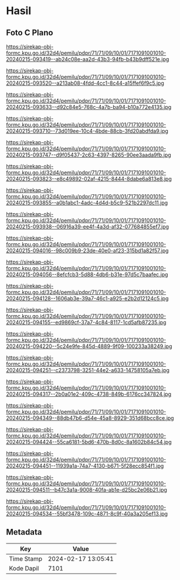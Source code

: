 # Hasil

## Foto C Plano

https://sirekap-obj-formc.kpu.go.id/32d4/pemilu/pdpr/71/71/09/10/01/7171091001010-20240215-093419--ab24c08e-aa2d-43b3-94fb-b43b9dff521e.jpg

https://sirekap-obj-formc.kpu.go.id/32d4/pemilu/pdpr/71/71/09/10/01/7171091001010-20240215-093520--a213ab08-4fdd-4cc1-8c44-a15ffef6f9c5.jpg

https://sirekap-obj-formc.kpu.go.id/32d4/pemilu/pdpr/71/71/09/10/01/7171091001010-20240215-093633--d92c84e5-768c-4a7b-ba94-b10a772e4135.jpg

https://sirekap-obj-formc.kpu.go.id/32d4/pemilu/pdpr/71/71/09/10/01/7171091001010-20240215-093710--73d019ee-10c4-4bde-88cb-3fd20abdfda9.jpg

https://sirekap-obj-formc.kpu.go.id/32d4/pemilu/pdpr/71/71/09/10/01/7171091001010-20240215-093747--d9f05437-2c63-4397-8265-90ee3aada9fb.jpg

https://sirekap-obj-formc.kpu.go.id/32d4/pemilu/pdpr/71/71/09/10/01/7171091001010-20240215-093823--e8c49892-02af-4215-8444-8dabe6a813e8.jpg

https://sirekap-obj-formc.kpu.go.id/32d4/pemilu/pdpr/71/71/09/10/01/7171091001010-20240215-093855--a0b1abc1-4adc-4d4d-b5c9-521b2297dc11.jpg

https://sirekap-obj-formc.kpu.go.id/32d4/pemilu/pdpr/71/71/09/10/01/7171091001010-20240215-093938--06916a39-ee4f-4a3d-af32-077684855ef7.jpg

https://sirekap-obj-formc.kpu.go.id/32d4/pemilu/pdpr/71/71/09/10/01/7171091001010-20240215-094016--98c009b9-23de-40e0-af23-315bd1a82f57.jpg

https://sirekap-obj-formc.kpu.go.id/32d4/pemilu/pdpr/71/71/09/10/01/7171091001010-20240215-094056--8efcfcb3-5d88-4db6-b31e-97d5c7baafec.jpg

https://sirekap-obj-formc.kpu.go.id/32d4/pemilu/pdpr/71/71/09/10/01/7171091001010-20240215-094128--1606ab3e-39a7-46c1-a925-e2b2d12124c5.jpg

https://sirekap-obj-formc.kpu.go.id/32d4/pemilu/pdpr/71/71/09/10/01/7171091001010-20240215-094155--ed9869cf-37a7-4c84-8117-1cd5afb87235.jpg

https://sirekap-obj-formc.kpu.go.id/32d4/pemilu/pdpr/71/71/09/10/01/7171091001010-20240215-094220--5c24e9fe-845d-4889-9f09-100233a38249.jpg

https://sirekap-obj-formc.kpu.go.id/32d4/pemilu/pdpr/71/71/09/10/01/7171091001010-20240215-094251--c2373798-3251-44e2-a633-14758105a7eb.jpg

https://sirekap-obj-formc.kpu.go.id/32d4/pemilu/pdpr/71/71/09/10/01/7171091001010-20240215-094317--2b0a01e2-409c-4738-849b-6176cc347824.jpg

https://sirekap-obj-formc.kpu.go.id/32d4/pemilu/pdpr/71/71/09/10/01/7171091001010-20240215-094349--88db47b6-d54e-45a8-8929-351d68bcc8ce.jpg

https://sirekap-obj-formc.kpu.go.id/32d4/pemilu/pdpr/71/71/09/10/01/7171091001010-20240215-094424--55ca6181-5bd6-470b-8d0c-8a1602b84c54.jpg

https://sirekap-obj-formc.kpu.go.id/32d4/pemilu/pdpr/71/71/09/10/01/7171091001010-20240215-094451--11939a1a-74a7-4130-b671-5f28ecc854f1.jpg

https://sirekap-obj-formc.kpu.go.id/32d4/pemilu/pdpr/71/71/09/10/01/7171091001010-20240215-094511--b47c3a1a-9008-40fa-ab1e-d25bc2e06b21.jpg

https://sirekap-obj-formc.kpu.go.id/32d4/pemilu/pdpr/71/71/09/10/01/7171091001010-20240215-094534--55bf3478-109c-4871-8c9f-40a3a205ef13.jpg


## Metadata

| Key        | Value               |
| ---------- | ------------------- |
| Time Stamp | 2024-02-17 13:05:41 |
| Kode Dapil | 7101                |




